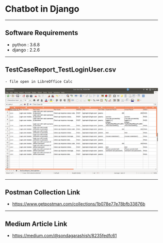 # Chatbot in Django

---
## Software Requirements
- python : 3.6.8
- django : 2.2.6


---
## TestCaseReport_TestLoginUser.csv
	- file open in LibreOffice Calc
<kbd><img src="/imgs-readme/screenshot-from-2019-10-20-22-54-00.png" alt="django_default-page_v1-1" title="django_default-page"></img></kbd>


---
## Postman Collection Link
- https://www.getpostman.com/collections/1b078e77e78bfb33876b

---
## Medium Article Link
- https://medium.com/@sondagarashish/8235fedfc61